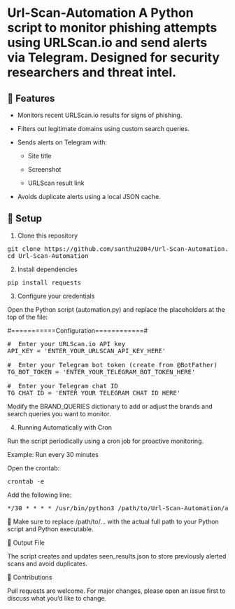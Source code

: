 <h1>Url-Scan-Automation
 A Python script to monitor phishing attempts using URLScan.io and send alerts via Telegram. Designed for security researchers and threat intel.
</h1>
<h2>🚀 Features</h2>

- Monitors recent URLScan.io results for signs of phishing.

- Filters out legitimate domains using custom search queries.

- Sends alerts on Telegram with:

   - Site title

   - Screenshot

   - URLScan result link

- Avoids duplicate alerts using a local JSON cache.

<h2>🔧 Setup </h2>

1. Clone this repository

<pre>git clone https://github.com/santhu2004/Url-Scan-Automation.git
cd Url-Scan-Automation </pre>

2. Install dependencies

<pre>pip install requests</pre>

3. Configure your credentials

Open the Python script (automation.py) and replace the placeholders at the top of the file:

#===========Configuration============#

<pre>
#  Enter your URLScan.io API key
API_KEY = 'ENTER_YOUR_URLSCAN_API_KEY_HERE'

#  Enter your Telegram bot token (create from @BotFather)
TG_BOT_TOKEN = 'ENTER_YOUR_TELEGRAM_BOT_TOKEN_HERE'

#  Enter your Telegram chat ID
TG_CHAT_ID = 'ENTER_YOUR_TELEGRAM_CHAT_ID_HERE'
</pre>

Modify the BRAND_QUERIES dictionary to add or adjust the brands and search queries you want to monitor.

4. Running Automatically with Cron

Run the script periodically using a cron job for proactive monitoring.

Example: Run every 30 minutes

Open the crontab:

<pre>crontab -e</pre>

Add the following line:

<pre>*/30 * * * * /usr/bin/python3 /path/to/Url-Scan-Automation/automation.py >> /path/to/log.txt 2>&1</pre>

📝 Make sure to replace /path/to/... with the actual full path to your Python script and Python executable.

📁 Output File

The script creates and updates seen_results.json to store previously alerted scans and avoid duplicates.

🤝 Contributions

Pull requests are welcome. For major changes, please open an issue first to discuss what you’d like to change.
